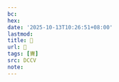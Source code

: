 ```yaml
---
bc:
hex:
date: '2025-10-13T10:26:51+08:00'
lastmod:
title: 􁃁
url: 􁃁
tags: [竇]
src: DCCV
note:
---
```

